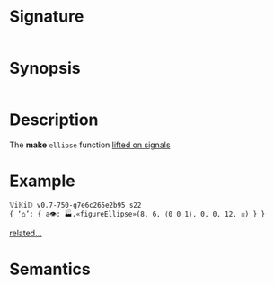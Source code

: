 # Signature
```vikid-signature
```

# Synopsis
```vikid-synopsis
```

# Description
The __make__ `ellipse` function [lifted on signals](/refman/concepts/pure_functions)

# Example
```vikid-script
𝕍i𝕂i𝔻 v0.7-750-g7e6c265e2b95 s22
{ ‘⌂’: { a👁: 🏭.«figureEllipse»(8, 6, ⟨0 0 1⟩, 0, 0, 12, ☒) } }
```


[related...](https://en.wikipedia.org/wiki/Ellipse)

# Semantics